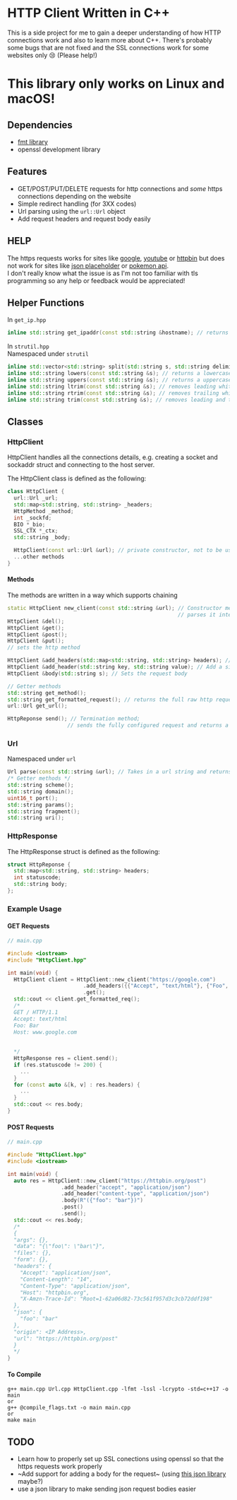 # HTTP Client Written in C++
This is a side project for me to gain a deeper understanding of how HTTP connections work and also to learn more about C++. There's probably some bugs that are not fixed and the SSL connections work for some websites only 😢 (Please help!)

# This library only works on Linux and macOS!

## Dependencies
* [fmt library](https://fmt.dev/latest/index.html)
* openssl development library

## Features
* GET/POST/PUT/DELETE requests for http connections and *some* https connections depending on the website
* Simple redirect handling (for 3XX codes)
* Url parsing using the `url::Url` object
* Add request headers and request body easily

## HELP
The https requests works for sites like [google](https://google.com), [youtube](https://youtube.com) or [httpbin](https://httpbin.org) but does not work for sites like [json placeholder](https://jsonplaceholder.typicode.com/) or [pokemon api](https://pokeapi.co/).<br>
I don't really know what the issue is as I'm not too familiar with tls programming so any help or feedback would be appreciated!

## Helper Functions
In `get_ip.hpp`
```cpp
inline std::string get_ipaddr(const std::string &hostname); // returns the dot-and-numbers notation of a given hostname
```
In `strutil.hpp`<br>
Namespaced under `strutil`
```cpp
inline std::vector<std::string> split(std::string s, std::string delimiter);
inline std::string lowers(const std::string &s); // returns a lowercase copy of a string 
inline std::string uppers(const std::string &s); // returns a uppercase copy of a string
inline std::string ltrim(const std::string &s); // removes leading whitespace from a string
inline std::string rtrim(const std::string &s); // removes trailing whitespace from a string
inline std::string trim(const std::string &s); // removes leading and trailing whitespace from a string
```

## Classes
### HttpClient
HttpClient handles all the connections details, e.g. creating a socket and sockaddr struct and connecting to the host server.<br>

The HttpClient class is defined as the following:
```cpp
class HttpClient {
  url::Url _url;
  std::map<std::string, std::string> _headers;
  HttpMethod _method;
  int _sockfd;
  BIO *_bio;
  SSL_CTX *_ctx;
  std::string _body;

  HttpClient(const url::Url &url); // private constructor, not to be used
  ...other methods
}
```
#### Methods
The methods are written in a way which supports chaining
 ```cpp
static HttpClient new_client(const std::string &url); // Constructor method which takes in a url string,
                                                       // parses it internally and returns a HttpClient object
HttpClient &del();
HttpClient &get();
HttpClient &post();
HttpClient &put();
// sets the http method

HttpClient &add_headers(std::map<std::string, std::string> headers); // Adds http headers as a map
HttpClient &add_header(std::string key, std::string value); // Add a single header as a key-value pair of strings
HttpClient &body(std::string s); // Sets the request body

// Getter methods
std::string get_method();
std::string get_formatted_request(); // returns the full raw http request
url::Url get_url();

HttpReponse send(); // Termination method;
                    // sends the fully configured request and returns a HttpResponse struct
```
### Url
Namespaced under `url`
```cpp
Url parse(const std::string &url); // Takes in a url string and returns a Url object
/* Getter methods */
std::string scheme();
std::string domain();
uint16_t port();
std::string params();
std::string fragment();
std::string uri();
```
### HttpResponse
The HttpResponse struct is defined as the following:
```cpp
struct HttpReponse {
  std::map<std::string, std::string> headers;
  int statuscode;
  std::string body;
};
```

### Example Usage
#### GET Requests
```cpp
// main.cpp

#include <iostream>
#include "HttpClient.hpp"

int main(void) {
  HttpClient client = HttpClient::new_client("https://google.com")
                        .add_headers({{"Accept", "text/html"}, {"Foo", "Bar"}})
                        .get();
  std::cout << client.get_formatted_req();
  /*
  GET / HTTP/1.1
  Accept: text/html
  Foo: Bar
  Host: www.google.com
  
  
  */
  HttpResponse res = client.send();
  if (res.statuscode != 200) {
    ...
  }
  for (const auto &[k, v] : res.headers) {
    ...
  }
  std::cout << res.body;
}
```
#### POST Requests
```cpp
// main.cpp

#include "HttpClient.hpp"
#include <iostream>

int main(void) {
  auto res = HttpClient::new_client("https://httpbin.org/post")
                 .add_header("accept", "application/json")
                 .add_header("content-type", "application/json")
                 .body(R"({"foo": "bar"})")
                 .post()
                 .send();
  std::cout << res.body;
  /*
  {
  "args": {}, 
  "data": "{\"foo\": \"bar\"}", 
  "files": {}, 
  "form": {}, 
  "headers": {
    "Accept": "application/json", 
    "Content-Length": "14", 
    "Content-Type": "application/json", 
    "Host": "httpbin.org", 
    "X-Amzn-Trace-Id": "Root=1-62a06d82-73c561f957d3c3cb72ddf198"
  }, 
  "json": {
    "foo": "bar"
  }, 
  "origin": <IP Address>, 
  "url": "https://httpbin.org/post"
  }
  */
}

```
#### To Compile
```console
g++ main.cpp Url.cpp HttpClient.cpp -lfmt -lssl -lcrypto -std=c++17 -o main
or
g++ @compile_flags.txt -o main main.cpp
or
make main
```

## TODO
* Learn how to properly set up SSL conections using openssl so that the https requests work properly
* ~Add support for adding a body for the request~ (using [this json library](https://github.com/nlohmann/json) maybe?)
* use a json library to make sending json request bodies easier

